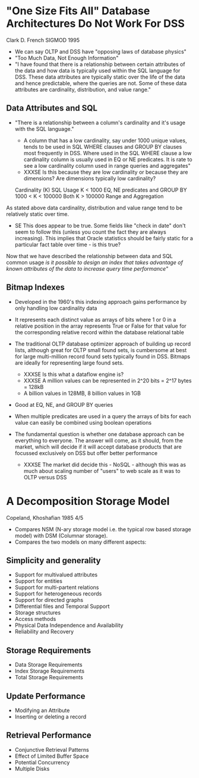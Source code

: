 # "One Size Fits All" Database Architectures Do Not Work For DSS
Clark D. French
SIGMOD
1995

* We can say OLTP and DSS have "opposing laws of database physics"
* "Too Much Data, Not Enough Information"
* "I have found that there is a relationship between certain attributes of the
  data and how data is typically  used within the SQL language for DSS.  These
data attributes are typically static over the life of the data and hence
predictable, where the queries are not.  Some of these data attributes are
cardinality, distribution, and value range."
 
## Data Attributes and SQL

* "There is a relationship between a column's cardinality and it's usage with
  the SQL language."
  - A column that has a low cardinality, say under 1000 unique values, tends
    to be used in SQL WHERE clauses and GROUP BY clauses most frequently in
DSS.  Where used in the SQL WHERE clause a low cardinality column is usually
used in EQ or NE predicates.  It is rate to see a low cardinality column used
in range queries and aggregates"
  - XXXSE Is this because they are low cardinality or because they are
    dimensions?  Are dimensions typically low cardinality?

  Cardinality (K)           SQL Usage
  K < 1000                  EQ, NE predicates and GROUP BY
  1000 < K < 100000         Both
  K > 100000                Range and Aggregation

As stated above data cardinality, distribution and value range tend to be
relatively static over time.
  - SE This does appear to be true.  Some fields like "check in date" don't
    seem to follow this (unless you count the fact they are always
increasing).  This implies that Oracle statistics should be fairly static for
a particular fact table over time - is this true?

Now that we have described the relationship between data and SQL common usage
*is it possible to design an index that takes advantage of known attributes of
the data to increase query time performance"*

## Bitmap Indexes

* Developed in the 1960's this indexing approach gains performance by only
  handling low cardinality data
* It represents each distinct value as arrays of bits where 1 or 0 in a
  relative position in the array represents True or False for that value for
the corresponding relative record within the database relational table

* The traditional OLTP database optimizer approach of building up record
  lists, although great for OLTP small found sets, is cumbersome at best for
large multi-million record found sets typically found in DSS.  Bitmaps are
ideally for representing large found sets.
  - XXXSE Is this what a dataflow engine is?
  - XXXSE A million values can be represented in 2^20 bits = 2^17 bytes =
    128kB
  - A billion values in 128MB, 8 billion values in 1GB
* Good at EQ, NE, and GROUP BY queries
* When multiple predicates are used in a query the arrays of bits for each
  value can easily be combined using boolean operations
* The fundamental question is whether one database approach can be everything
  to everyone.  The answer will come, as it should, from the market, which
will decide if it will accept database products that are focussed exclusively
on DSS but offer better performance
  - XXXSE The market did decide this - NoSQL - although this was as much about
    scaling number of "users" to web scale as it was to OLTP versus DSS
 
# A Decomposition Storage Model
Copeland, Khoshafian
1985
4/5

* Compares NSM (N-ary storage model i.e. the typical row based storage model)
  with DSM (Columnar storage).
* Compares the two models on many different aspects:
## Simplicity and generality
* Support for multivalued attributes
* Support for entities
* Support for multi-partent relations
* Support for heterogeneous records
* Support for directed graphs
* Differential files and Temporal Support
* Storage structures
* Access methods
* Physical Data Independence and Availability
* Reliability and Recovery
## Storage Requirements
* Data Storage Requirements 
* Index Storage Requirements
* Total Storage Requirements
## Update Performance
* Modifying an Attribute
* Inserting or deleting a record
## Retrieval Performance
* Conjunctive Retrieval Patterns
* Effect of Limited Buffer Space
* Potential Concurrency
* Multiple Disks

  

